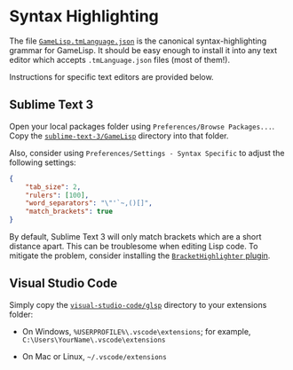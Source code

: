 # Syntax Highlighting

The file [`GameLisp.tmLanguage.json`](./GameLisp.tmLanguage.json) is the canonical 
syntax-highlighting grammar for GameLisp. It should be easy enough to install it into
any text editor which accepts `.tmLanguage.json` files (most of them!).

Instructions for specific text editors are provided below.


## Sublime Text 3

Open your local packages folder using `Preferences/Browse Packages...`. Copy the 
[`sublime-text-3/GameLisp`](./sublime-text-3/GameLisp) directory into that folder.

Also, consider using `Preferences/Settings - Syntax Specific` to adjust the following settings:

```json
{
	"tab_size": 2,
	"rulers": [100],
	"word_separators": "\"'`~,()[]",
	"match_brackets": true
}
```

By default, Sublime Text 3 will only match brackets which are a short distance apart. This
can be troublesome when editing Lisp code. To mitigate the problem, consider installing the
[`BracketHighlighter` plugin](https://packagecontrol.io/packages/BracketHighlighter).


## Visual Studio Code

Simply copy the [`visual-studio-code/glsp`](./visual-studio-code/glsp) directory to your
extensions folder:

- On Windows, `%USERPROFILE%\.vscode\extensions`; for example,
  `C:\Users\YourName\.vscode\extensions`

- On Mac or Linux, `~/.vscode/extensions`
